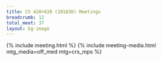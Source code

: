 ```yaml
---
title: CS 428+828 (201830) Meetings
breadcrumb: 12
total_meet: 37
layout: bg-image
---
```

{% include meeting.html %}
{% include meeting-media.html mtg_media=off_med mtg=crs_mps %}
